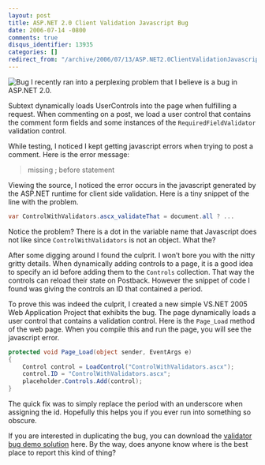 ```yaml
---
layout: post
title: ASP.NET 2.0 Client Validation Javascript Bug
date: 2006-07-14 -0800
comments: true
disqus_identifier: 13935
categories: []
redirect_from: "/archive/2006/07/13/ASP.NET2.0ClientValidationJavascriptBug.aspx/"
---
```


![Bug](https://haacked.com/images/554589_beetle.jpg) I recently ran into
a perplexing problem that I believe is a bug in ASP.NET 2.0.

Subtext dynamically loads UserControls into the page when fulfilling a
request. When commenting on a post, we load a user control that contains
the comment form fields and some instances of the
`RequiredFieldValidator` validation control.

While testing, I noticed I kept getting javascript errors when trying to
post a comment. Here is the error message:

> missing ; before statement

Viewing the source, I noticed the error occurs in the javascript
generated by the ASP.NET runtime for client side validation. Here is a
tiny snippet of the line with the problem.

```csharp
var ControlWithValidators.ascx_validateThat = document.all ? ...
```

Notice the problem? There is a dot in the variable name that Javascript
does not like since `ControlWithValidators` is not an object. What the?

After some digging around I found the culprit. I won’t bore you with the
nitty gritty details. When dynamically adding controls to a page, it is
a good idea to specify an id before adding them to the `Controls`
collection. That way the controls can reload their state on Postback.
However the snippet of code I found was giving the controls an ID that
contained a period.

To prove this was indeed the culprit, I created a new simple VS.NET 2005
Web Application Project that exhibits the bug. The page dynamically
loads a user control that contains a validation control. Here is the
`Page_Load` method of the web page. When you compile this and run the
page, you will see the javascript error.

```csharp
protected void Page_Load(object sender, EventArgs e)
{
    Control control = LoadControl("ControlWithValidators.ascx");
    control.ID = "ControlWithValidators.ascx";
    placeholder.Controls.Add(control);
}
```

The quick fix was to simply replace the period with an underscore when
assigning the id. Hopefully this helps you if you ever run into
something so obscure.

If you are interested in duplicating the bug, you can download the
[validator bug demo
solution](https://haacked.com/code/ValidatorBugDemo.zip "Sample Web Application Project")
here. By the way, does anyone know where is the best place to report
this kind of thing?

